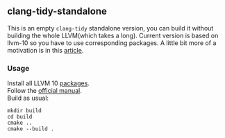 ## clang-tidy-standalone

This is an empty `clang-tidy` standalone version, you can build it without building 
the whole LLVM(which takes a long). Current version is based on llvm-10 so you have 
to use corresponding packages. A little bit more of a motivation is in
this [article](https://oleksandrkvl.github.io/2020/10/06/building-clang-tidy-without-llvm.html).

### Usage

Install all LLVM 10 [packages](https://apt.llvm.org/).    
Follow the [official manual](https://clang.llvm.org/extra/clang-tidy/Contributing.html).    
Build as usual:

```
mkdir build
cd build
cmake ..
cmake --build .
```